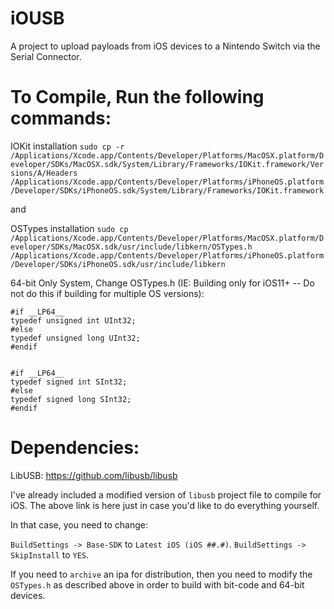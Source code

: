 # iOUSB

A project to upload payloads from iOS devices to a Nintendo Switch via the Serial Connector.

# To Compile, Run the following commands:

IOKit installation
```sudo cp -r /Applications/Xcode.app/Contents/Developer/Platforms/MacOSX.platform/Developer/SDKs/MacOSX.sdk/System/Library/Frameworks/IOKit.framework/Versions/A/Headers /Applications/Xcode.app/Contents/Developer/Platforms/iPhoneOS.platform/Developer/SDKs/iPhoneOS.sdk/System/Library/Frameworks/IOKit.framework```

and

OSTypes installation
```sudo cp /Applications/Xcode.app/Contents/Developer/Platforms/MacOSX.platform/Developer/SDKs/MacOSX.sdk/usr/include/libkern/OSTypes.h /Applications/Xcode.app/Contents/Developer/Platforms/iPhoneOS.platform/Developer/SDKs/iPhoneOS.sdk/usr/include/libkern```


64-bit Only System, Change OSTypes.h (IE: Building only for iOS11+ -- Do not do this if building for multiple OS versions):

```
#if __LP64__
typedef unsigned int UInt32;
#else
typedef unsigned long UInt32;
#endif


#if __LP64__
typedef signed int SInt32;
#else
typedef signed long SInt32;
#endif
```


# Dependencies:
LibUSB: https://github.com/libusb/libusb

I've already included a modified version of `libusb` project file to compile for iOS. The above link is here just in case you'd like to do everything yourself.

In that case, you need to change: 

`BuildSettings -> Base-SDK` to `Latest iOS (iOS ##.#)`.
`BuildSettings -> SkipInstall` to `YES`.

If you need to `archive` an ipa for distribution, then you need to modify the `OSTypes.h` as described above in order to build with bit-code and 64-bit devices.
